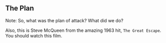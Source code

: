 ## The Plan

Note: So, what was the plan of attack? What did we do?

Also, this is Steve McQueen from the amazing 1963 hit, `The Great Escape`. You should watch this film.
